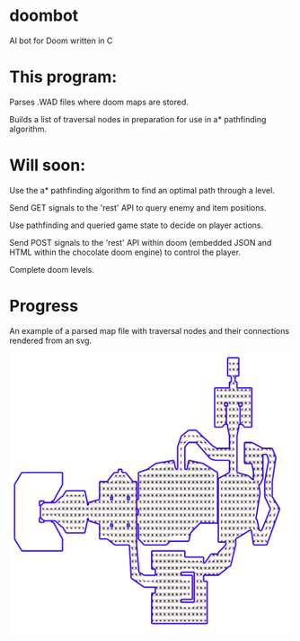 # doombot
AI bot for Doom written in C

# This program:

Parses .WAD files where doom maps are stored.

Builds a list of traversal nodes in preparation for use in a* pathfinding algorithm.

# Will soon:

Use the a* pathfinding algorithm to find an optimal path through a level.

Send GET signals to the 'rest' API to query enemy and item positions.

Use pathfinding and queried game state to decide on player actions.

Send POST signals to the 'rest' API within doom (embedded JSON and HTML within the chocolate doom engine) to control the player.

Complete doom levels.

# Progress

An example of a parsed map file with traversal nodes and their connections rendered from an svg.

![Example](https://github.com/przemektmalon/doombot/blob/master/img/traversal2.png)

